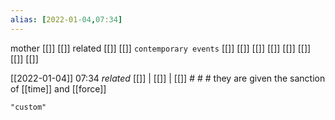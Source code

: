 ```yaml
---
alias: [2022-01-04,07:34]
---
```

 mother [[]] [[]]
 related [[]] [[]]
 `contemporary events` [[]] [[]] [[]] [[]] [[]] [[]] [[]] [[]]

[[2022-01-04]] 07:34 _related_ [[]] | [[]] | [[]] # # #
they are given the sanction of [[time]] and [[force]]
```query
"custom"
```